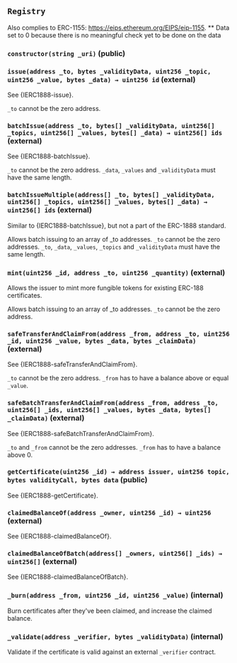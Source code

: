 ## `Registry`



Also complies to ERC-1155: https://eips.ethereum.org/EIPS/eip-1155.
** Data set to 0 because there is no meaningful check yet to be done on the data


### `constructor(string _uri)` (public)





### `issue(address _to, bytes _validityData, uint256 _topic, uint256 _value, bytes _data) → uint256 id` (external)

See {IERC1888-issue}.


`_to` cannot be the zero address.

### `batchIssue(address _to, bytes[] _validityData, uint256[] _topics, uint256[] _values, bytes[] _data) → uint256[] ids` (external)

See {IERC1888-batchIssue}.


`_to` cannot be the zero address.
`_data`, `_values` and `_validityData` must have the same length.

### `batchIssueMultiple(address[] _to, bytes[] _validityData, uint256[] _topics, uint256[] _values, bytes[] _data) → uint256[] ids` (external)

Similar to {IERC1888-batchIssue}, but not a part of the ERC-1888 standard.


Allows batch issuing to an array of _to addresses.
`_to` cannot be the zero addresses.
`_to`, `_data`, `_values`, `_topics` and `_validityData` must have the same length.

### `mint(uint256 _id, address _to, uint256 _quantity)` (external)

Allows the issuer to mint more fungible tokens for existing ERC-188 certificates.


Allows batch issuing to an array of _to addresses.
`_to` cannot be the zero address.

### `safeTransferAndClaimFrom(address _from, address _to, uint256 _id, uint256 _value, bytes _data, bytes _claimData)` (external)

See {IERC1888-safeTransferAndClaimFrom}.


`_to` cannot be the zero address.
`_from` has to have a balance above or equal `_value`.

### `safeBatchTransferAndClaimFrom(address _from, address _to, uint256[] _ids, uint256[] _values, bytes _data, bytes[] _claimData)` (external)

See {IERC1888-safeBatchTransferAndClaimFrom}.


`_to` and `_from` cannot be the zero addresses.
`_from` has to have a balance above 0.

### `getCertificate(uint256 _id) → address issuer, uint256 topic, bytes validityCall, bytes data` (public)

See {IERC1888-getCertificate}.



### `claimedBalanceOf(address _owner, uint256 _id) → uint256` (external)

See {IERC1888-claimedBalanceOf}.



### `claimedBalanceOfBatch(address[] _owners, uint256[] _ids) → uint256[]` (external)

See {IERC1888-claimedBalanceOfBatch}.



### `_burn(address _from, uint256 _id, uint256 _value)` (internal)

Burn certificates after they've been claimed, and increase the claimed balance.



### `_validate(address _verifier, bytes _validityData)` (internal)

Validate if the certificate is valid against an external `_verifier` contract.




